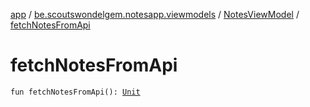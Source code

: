 [app](../../index.md) / [be.scoutswondelgem.notesapp.viewmodels](../index.md) / [NotesViewModel](index.md) / [fetchNotesFromApi](./fetch-notes-from-api.md)

# fetchNotesFromApi

`fun fetchNotesFromApi(): `[`Unit`](https://kotlinlang.org/api/latest/jvm/stdlib/kotlin/-unit/index.html)